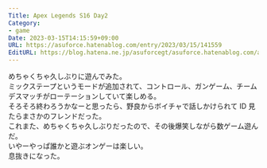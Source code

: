```yaml
---
Title: Apex Legends S16 Day2
Category:
- game
Date: 2023-03-15T14:15:59+09:00
URL: https://asuforce.hatenablog.com/entry/2023/03/15/141559
EditURL: https://blog.hatena.ne.jp/asuforcegt/asuforce.hatenablog.com/atom/entry/4207112889971647900
---
```


めちゃくちゃ久しぶりに遊んでみた。  
ミックステープというモードが追加されて、コントロール、ガンゲーム、チームデスマッチがローテーションしていて楽しめる。  
そろそろ終わろうかなーと思ったら、野良からボイチャで話しかけられて ID 見たらまさかのフレンドだった。  
これまた、めちゃくちゃ久しぶりだったので、その後爆笑しながら数ゲーム遊んだ。  
いやーやっぱ誰かと遊ぶオンゲーは楽しい。  
息抜きになった。
